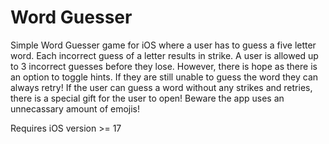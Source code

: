 # Word Guesser

Simple Word Guesser game for iOS where a user has to guess a five letter word. Each incorrect guess of a letter results in strike. A user is allowed up to 3 incorrect guesses before they lose. However, there is hope as there is an option to toggle hints. If they are still unable to guess the word they can always retry! If the user can guess a word without any strikes and retries, there is a special gift for the user to open! Beware the app uses an unnecassary amount of emojis!

Requires iOS version >= 17 